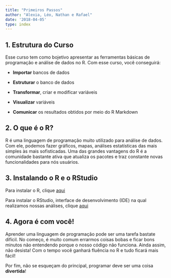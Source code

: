 ```yaml
---
title: "Primeiros Passos"
author: "Alexia, Léo, Nathan e Rafael"
date: '2018-04-05'
type: index
---
```

  
## 1. Estrutura do Curso
  
  Esse curso tem como bojetivo apresentar as ferramentas básicas de programação e análise de dados no R. Com esse curso, você conseguirá:
  
- __Importar__ bancos de dados

- __Estruturar__ o banco de dados

- __Transformar__, criar e modificar variáveis

- __Visualizar__ variáveis

- __Comunicar__ os resultados obtidos por meio do R Markdown

## 2. O que é o R?

R é uma linguagem de programação muito utilizado para análise de dados. Com ele, podemos fazer gráficos, mapas, análises estatísticas das mais simples às mais sofisticadas. Uma das grandes vantagens do R é a comunidade bastante ativa que atualiza os pacotes e traz constante novas funcionalidades para nós usuários.

## 3. Instalando o R e o RStudio

Para instalar o R, clique [aqui](https://cran.r-project.org/)

Para instalar o RStudio, interface de desenvolvimento (IDE) na qual realizamos nossas análises, clique [aqui](https://www.rstudio.com/)

## 4. Agora é com você!

Aprender uma linguagem de programação pode ser uma tarefa bastate difícil. No começo, é muito comum errarmos coisas bobas e ficar bons minutos não entendendo porque o nosso código não funciona. Ainda assim, não desista! Com o tempo você ganhará fluência no R e tudo ficará mais fácil!
  
  Por fim, não se esqueçam do principal, programar deve ser uma coisa __divertida__!